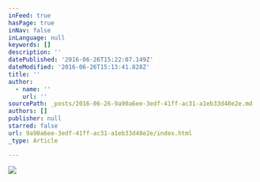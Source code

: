 ```yaml
---
inFeed: true
hasPage: true
inNav: false
inLanguage: null
keywords: []
description: ''
datePublished: '2016-06-26T15:22:07.149Z'
dateModified: '2016-06-26T15:13:41.828Z'
title: ''
author:
  - name: ''
    url: ''
sourcePath: _posts/2016-06-26-9a90a6ee-3edf-41ff-ac31-a1eb33d48e2e.md
authors: []
publisher: null
starred: false
url: 9a90a6ee-3edf-41ff-ac31-a1eb33d48e2e/index.html
_type: Article

---
```

![](https://the-grid-user-content.s3-us-west-2.amazonaws.com/074257f8-3725-4275-b234-66124057aafe.jpg)